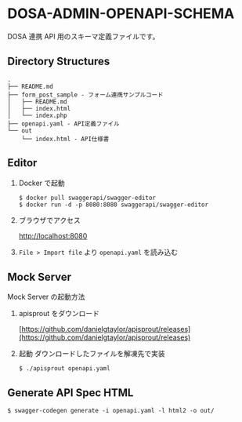 # DOSA-ADMIN-OPENAPI-SCHEMA

DOSA 連携 API 用のスキーマ定義ファイルです。

## Directory Structures

```
.
├── README.md
├── form_post_sample - フォーム連携サンプルコード
│   ├── README.md
│   ├── index.html
│   └── index.php
├── openapi.yaml - API定義ファイル
└── out
    └── index.html - API仕様書
```

## Editor

1. Docker で起動

   ```
   $ docker pull swaggerapi/swagger-editor
   $ docker run -d -p 8080:8080 swaggerapi/swagger-editor
   ```

2. ブラウザでアクセス

   [http://localhost:8080](http://localhost:8080)

3. `File > Import file` より `openapi.yaml` を読み込む

## Mock Server

Mock Server の起動方法

1. apisprout をダウンロード

   [https://github.com/danielgtaylor/apisprout/releases](https://github.com/danielgtaylor/apisprout/releases)

2. 起動
   ダウンロードしたファイルを解凍先で実装

   ```
   $ ./apisprout openapi.yaml
   ```

## Generate API Spec HTML

```
$ swagger-codegen generate -i openapi.yaml -l html2 -o out/
```
